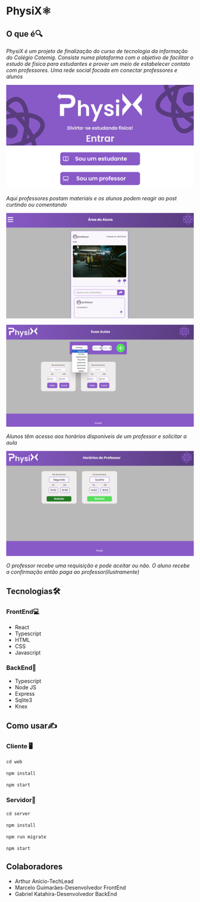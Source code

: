 # **PhysiX⚛️**

## O que é🔍

*PhysiX é um projeto de finalização do curso de tecnologia da informação do Colégio Cotemig. Consiste numa plataforma com o objetivo de facilitar o estudo de fisica para estudantes e prover um meio de estabelecer contato com professores. Uma rede social focada em conectar professores e alunos*

![LandingPage](https://raw.githubusercontent.com/ArthurAnicio/PhysiX/main/web/public/assets/landing.png)

*Aqui professores postam materiais e os alunos podem reagir ao post curtindo ou comentando*

![Exemple](https://raw.githubusercontent.com/ArthurAnicio/PhysiX/main/web/public/assets/posts.png)

![Classes](https://raw.githubusercontent.com/ArthurAnicio/PhysiX/main/web/public/assets/classes.png)

*Alunos têm acesso aos horários disponíveis de um professor e solicitar a aula*

![Invites](https://raw.githubusercontent.com/ArthurAnicio/PhysiX/main/web/public/assets/invites.png)

*O professor recebe uma requisição e pode aceitar ou não. O aluno recebe a confirmação então paga ao professor(ilustramente)*

## **Tecnologias🛠️**

### FrontEnd💻

- React
- Typescript
- HTML
- CSS
- Javascript

### BackEnd🔩

- Typescript
- Node JS
- Express
- Sqlite3
- Knex

## Como usar✍️

### Cliente 🖥️

`cd web`

`npm install`

`npm start`

### Servidor💾
`cd server`

`npm install`

`npm run migrate`

`npm start`

## Colaboradores

- Arthur Anício-TechLead
- Marcelo Guimarães-Desenvolvedor FrontEnd
- Gabriel Katahira-Desenvolvedor BackEnd
